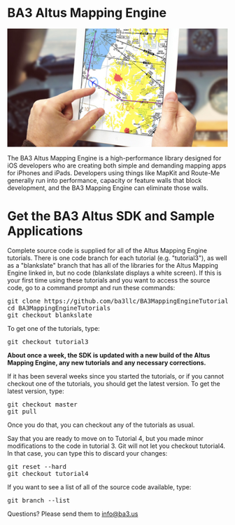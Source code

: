 BA3 Altus Mapping Engine
=========================
<a href="http://www.ba3.us/"><img src="./screenshot.jpeg"></a>

The BA3 Altus Mapping Engine is a high-performance library designed for iOS developers who are creating
both simple and demanding mapping apps for iPhones and iPads.
Developers using things like MapKit and Route-Me generally run into performance,
capacity or feature walls that block development, and the BA3 Mapping Engine can eliminate those walls.

Get the BA3 Altus SDK and Sample Applications
=============================================

Complete source code is supplied for all of the Altus Mapping Engine tutorials.
There is one code branch for each tutorial (e.g. "tutorial3"), as well as a "blankslate" branch that
has all of the libraries for the Altus Mapping Engine linked in, but no code (blankslate displays a white screen).
If this is your first time using these tutorials and you want to access the source code,
go to a command prompt and run these commands:

<pre>
git clone https://github.com/ba3llc/BA3MappingEngineTutorials.git
cd BA3MappingEngineTutorials
git checkout blankslate
</pre>


To get one of the tutorials, type:

<pre>
git checkout tutorial3 
</pre>

<b>About once a week, the SDK is updated with a new build of the Altus Mapping Engine,
any new tutorials and any necessary corrections.</b>

If it has been several weeks since you started the tutorials, or if you cannot checkout one of the tutorials,
you should get the latest version. To get the latest version, type:

<pre>
git checkout master
git pull
</pre>

Once you do that, you can checkout any of the tutorials as usual. 

Say that you are ready to move on to Tutorial 4, but you made minor modifications to the code in tutorial 3.
Git will not let you checkout tutorial4. In that case, you can type this to discard your changes:

<pre>
git reset --hard
git checkout tutorial4
</pre>

If you want to see a list of all of the source code available, type:

<pre>
git branch --list
</pre>

Questions? Please send them to info@ba3.us

